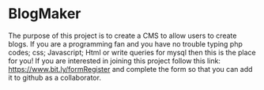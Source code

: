 # BlogMaker

The purpose of this project is to create a CMS to allow users to create blogs. If you are a programming fan and you have no trouble typing php codes; css; Javascript; Html or write queries for mysql then this is the place for you! If you are interested in joining this project follow this link: https://www.bit.ly/formRegister and complete the form so that you can add it to github as a collaborator.
